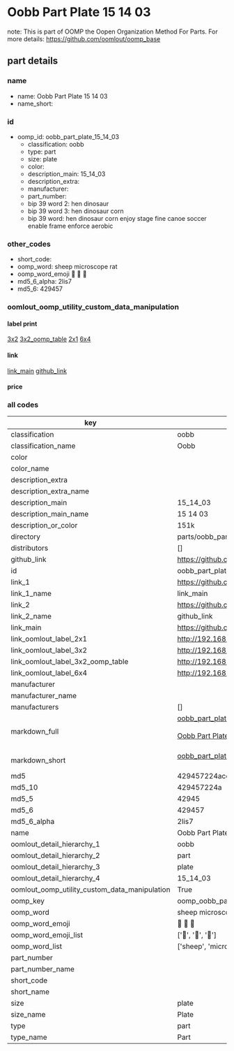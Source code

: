 # Oobb Part Plate 15 14 03  

note: This is part of OOMP the Oopen Organization Method For Parts. For more details: https://github.com/oomlout/oomp_base

##  part details





### name
* name: Oobb Part Plate 15 14 03
* name_short: 
### id
* oomp_id: oobb_part_plate_15_14_03
  * classification: oobb
  * type: part
  * size: plate
  * color: 
  * description_main: 15_14_03
  * description_extra: 
  * manufacturer: 
  * part_number: 
  * bip 39 word 2: hen dinosaur
  * bip 39 word 3: hen dinosaur corn
  * bip 39 word: hen dinosaur corn enjoy stage fine canoe soccer enable frame enforce aerobic

### other_codes
* short_code: 
* oomp_word: sheep microscope rat
* oomp_word_emoji :sheep: :microscope: :rat:
* md5_6_alpha: 2lis7
* md5_6: 429457






### oomlout_oomp_utility_custom_data_manipulation
#### label print
[3x2](http://192.168.1.245:1112/?label=oomp%202lis7)
[3x2_oomp_table](http://192.168.1.107:1112/?label=oomp%202lis7)
[2x1](http://192.168.1.242:1112/?label=oomp%202lis7)
[6x4](http://192.168.1.55:1112/?label=oomp%202lis7)    

#### link

[link_main](https://github.com/oomlout/oomlout_oomp_current_version_messy/tree/main/parts/oobb_part_plate_15_14_03) [github_link](https://github.com/oomlout/oomlout_oomp_part_src/tree/main/parts/oobb_part_plate_15_14_03)                             

#### price







### all codes 
| key | value |  
| --- | --- |  
| classification | oobb |  
| classification_name | Oobb |  
| color |  |  
| color_name |  |  
| description_extra |  |  
| description_extra_name |  |  
| description_main | 15_14_03 |  
| description_main_name | 15 14 03 |  
| description_or_color | 151k |  
| directory | parts/oobb_part_plate_15_14_03 |  
| distributors | [] |  
| github_link | https://github.com/oomlout/oomlout_oomp_part_src/tree/main/parts/oobb_part_plate_15_14_03 |  
| id | oobb_part_plate_15_14_03 |  
| link_1 | https://github.com/oomlout/oomlout_oomp_current_version_messy/tree/main/parts/oobb_part_plate_15_14_03 |  
| link_1_name | link_main |  
| link_2 | https://github.com/oomlout/oomlout_oomp_part_src/tree/main/parts/oobb_part_plate_15_14_03 |  
| link_2_name | github_link |  
| link_main | https://github.com/oomlout/oomlout_oomp_current_version_messy/tree/main/parts/oobb_part_plate_15_14_03 |  
| link_oomlout_label_2x1 | http://192.168.1.242:1112/?label=oomp%202lis7 |  
| link_oomlout_label_3x2 | http://192.168.1.245:1112/?label=oomp%202lis7 |  
| link_oomlout_label_3x2_oomp_table | http://192.168.1.107:1112/?label=oomp%202lis7 |  
| link_oomlout_label_6x4 | http://192.168.1.55:1112/?label=oomp%202lis7 |  
| manufacturer |  |  
| manufacturer_name |  |  
| manufacturers | [] |  
| markdown_full | [oobb_part_plate_15_14_03](https://github.com/oomlout/oomlout_oomp_current_version_messy/tree/main/parts/oobb_part_plate_15_14_03)<br>[](https://github.com/oomlout/oomlout_oomp_current_version_messy/tree/main/parts/oobb_part_plate_15_14_03)<br>[Oobb Part Plate 15 14 03](https://github.com/oomlout/oomlout_oomp_current_version_messy/tree/main/parts/oobb_part_plate_15_14_03)<br><br> |  
| markdown_short | [oobb_part_plate_15_14_03](https://github.com/oomlout/oomlout_oomp_current_version_messy/tree/main/parts/oobb_part_plate_15_14_03)<br><br> |  
| md5 | 429457224acdc4315b6a14aa60cf9b59 |  
| md5_10 | 429457224a |  
| md5_5 | 42945 |  
| md5_6 | 429457 |  
| md5_6_alpha | 2lis7 |  
| name | Oobb Part Plate 15 14 03 |  
| oomlout_detail_hierarchy_1 | oobb |  
| oomlout_detail_hierarchy_2 | part |  
| oomlout_detail_hierarchy_3 | plate |  
| oomlout_detail_hierarchy_4 | 15_14_03 |  
| oomlout_oomp_utility_custom_data_manipulation | True |  
| oomp_key | oomp_oobb_part_plate_15_14_03 |  
| oomp_word | sheep microscope rat |  
| oomp_word_emoji | :sheep: :microscope: :rat: |  
| oomp_word_emoji_list | [':sheep:', ':microscope:', ':rat:'] |  
| oomp_word_list | ['sheep', 'microscope', 'rat'] |  
| part_number |  |  
| part_number_name |  |  
| short_code |  |  
| short_name |  |  
| size | plate |  
| size_name | Plate |  
| type | part |  
| type_name | Part |  
